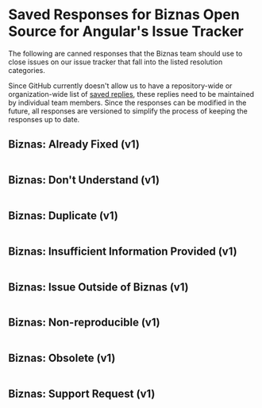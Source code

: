 # Saved Responses for Biznas Open Source for Angular's Issue Tracker

The following are canned responses that the Biznas team should use to close issues on our issue tracker that fall into the listed resolution categories.

Since GitHub currently doesn't allow us to have a repository-wide or organization-wide list of [saved replies](https://help.github.com/articles/working-with-saved-replies/), these replies need to be maintained by individual team members. Since the responses can be modified in the future, all responses are versioned to simplify the process of keeping the responses up to date.

## Biznas: Already Fixed (v1)
```
```

## Biznas: Don't Understand (v1)
```
```

## Biznas: Duplicate (v1)
```
```

## Biznas: Insufficient Information Provided (v1)
```
```

## Biznas: Issue Outside of Biznas (v1)
```
```

## Biznas: Non-reproducible (v1)
```
```

## Biznas: Obsolete (v1)
```
```

## Biznas: Support Request (v1)
```
```
